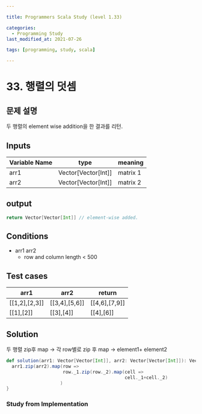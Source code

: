 ```yaml
---

title: Programmers Scala Study (level 1.33)

categories:
  - Programming Study
last_modified_at: 2021-07-26

tags: [programming, study, scala]

---
```


# 33. 행렬의 덧셈

## 문제 설명

두 행렬의 element wise addition을 한 결과를 리턴.

## Inputs

| Variable Name | type                | meaning  |
| ------------- | ------------------- | -------- |
| arr1          | Vector[Vector[Int]] | matrix 1 |
| arr2          | Vector[Vector[Int]] | matrix 2 |

## output

~~~scala
return Vector[Vector[Int]] // element-wise added.
~~~

## Conditions

* arr1 arr2
  * row and column length < 500

## Test cases

| arr1          | arr2          | return        |
| ------------- | ------------- | ------------- |
| [[1,2],[2,3]] | [[3,4],[5,6]] | [[4,6],[7,9]] |
| [[1],[2]]     | [[3],[4]]     | [[4],[6]]     |

## Solution

두 행렬 zip후 map → 각 row별로 zip 후 map → element1+ element2

~~~scala
def solution(arr1: Vector[Vector[Int]], arr2: Vector[Vector[Int]]): Vector[Vector[Int]] = {
  arr1.zip(arr2).map(row => 
                     row._1.zip(row._2).map(cell => 
                                            cell._1+cell._2)
                    )
}
~~~

### Study from Implementation

